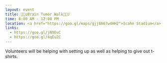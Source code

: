 ```yaml
---
layout: event
title: 🚶🏽‍♀️Brain Tumor Walk🚶🏽‍♀️
time: 8:00 AM - 12:00 PM
location: <a href="https://goo.gl/maps/gjj8A67w4HH2">Icahn Stadium</a>, Manhattan
links: 
  - https://goo.gl/jN9EuC 
  - https://goo.gl/4qEu2C
---
```

Volunteers will be helping with setting up as well as helping to give out t-shirts.

